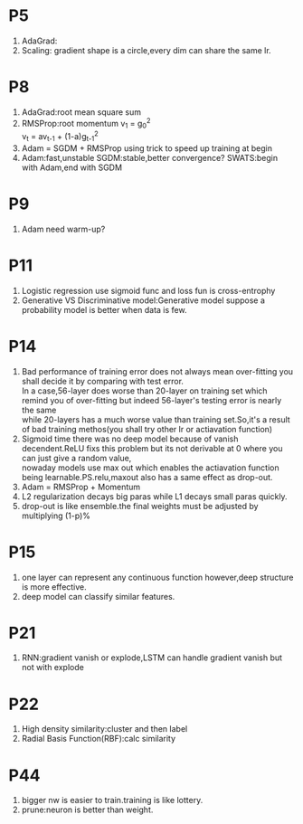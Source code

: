 # P5
1.  AdaGrad:
2.  Scaling: gradient shape is a circle,every dim can share the same lr.

# P8
1.  AdaGrad:root mean square sum
2.  RMSProp:root momentum  v<sub>1</sub> = g<sub>0</sub><sup>2</sup>  
  v<sub>t</sub> = av<sub>t-1</sub> + (1-a)g<sub>t-1</sub><sup>2</sup>
3.  Adam = SGDM + RMSProp using trick to speed up training at begin
4. Adam:fast,unstable SGDM:stable,better convergence? SWATS:begin with Adam,end with SGDM

# P9
1.  Adam need warm-up?

# P11
1.  Logistic regression use sigmoid func and loss fun is cross-entrophy
2.  Generative VS Discriminative model:Generative model suppose a probability model is better when data is few.  

# P14
1. Bad performance of training error does not always mean over-fitting you shall decide it by comparing with test error.  
In a case,56-layer does worse than 20-layer on training set which remind you of over-fitting but indeed 56-layer's testing error is nearly the same   
while 20-layers has a much worse value than training set.So,it's a result of bad training methos(you shall try other lr or actiavation function)
2.  Sigmoid time there was no deep model because of vanish decendent.ReLU fixs this problem but its not derivable at 0 where you can just give a random value,  
nowaday models use max out which enables the actiavation function being learnable.PS.relu,maxout also has a same effect as drop-out.
3.  Adam = RMSProp + Momentum
4.  L2 regularization decays big paras while L1 decays small paras quickly.
5.  drop-out is like ensemble.the final weights must be adjusted by multiplying (1-p)%  

# P15
1.  one layer can represent any continuous function however,deep structure is more effective.
2.  deep model can classify similar features.

# P21
1.  RNN:gradient vanish or explode,LSTM can handle gradient vanish but not with explode
 
# P22
1.  High density similarity:cluster and then label
2.  Radial Basis Function(RBF):calc similarity

# P44
1.  bigger nw is easier to train.training is like lottery.
2.  prune:neuron is better than weight.
